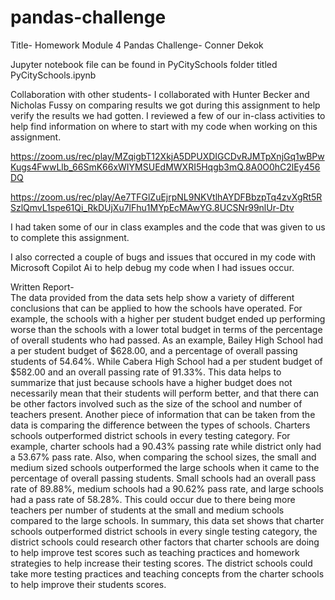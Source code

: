 # pandas-challenge
Title- Homework Module 4 Pandas Challenge- Conner Dekok

Jupyter notebook file can be found in PyCitySchools folder titled PyCitySchools.ipynb 

Collaboration with other students- I collaborated with Hunter Becker and Nicholas Fussy on comparing results we got during this assignment to help verify the results we had gotten. I reviewed a few of our in-class activities to help find information on where to start with my code when working on this assignment. 

https://zoom.us/rec/play/MZqigbT12XkjA5DPUXDIGCDvRJMTpXnjGq1wBPwKugs4FwwLlb_66SmK66xWIYMSUEdMWXRI5Hqgb3mQ.8A0O0hC2lEy456DQ

https://zoom.us/rec/play/Ae7TFGlZuEjrpNL9NKVtlhAYDFBbzpTq4zvXgRt5RSzlQmvL1spe61Qi_RkDUjXu7lFhu1MYpEcMAwYG.8UCSNr99nlUr-Dtv

I had taken some of our in class examples and the code that was given to us to complete this assignment. 

I also corrected a couple of bugs and issues that occured in my code with Microsoft Copilot Ai to help debug my code when I had issues occur. 


Written Report-  
The data provided from the data sets help show a variety of different conclusions that can be applied to how the schools have operated. For example, the schools with a higher per student budget ended up performing worse than the schools with a lower total budget in terms of the percentage of overall students who had passed. As an example, Bailey High School had a per student budget of $628.00, and a percentage of overall passing students of 54.64%. While Cabera High School had a per student budget of $582.00 and an overall passing rate of 91.33%. This data helps to summarize that just because schools have a higher budget does not necessarily mean that their students will perform better, and that there can be other factors involved such as the size of the school and number of teachers present. 
	Another piece of information that can be taken from the data is comparing the difference between the types of schools. Charters schools outperformed district schools in every testing category. For example, charter schools had a 90.43% passing rate while district only had a 53.67% pass rate.  Also, when comparing the school sizes, the small and medium sized schools outperformed the large schools when it came to the percentage of overall passing students. Small schools had an overall pass rate of 89.88%, medium schools had a 90.62% pass rate, and large schools had a pass rate of 58.28%. This could occur due to there being more teachers per number of students at the small and medium schools compared to the large schools. 
In summary, this data set shows that charter schools outperformed district schools in every single testing category, the district schools could research other factors that charter schools are doing to help improve test scores such as teaching practices and homework strategies to help increase their testing scores.  The district schools could take more testing practices and teaching concepts from the charter schools to help improve their students scores. 

	
	


